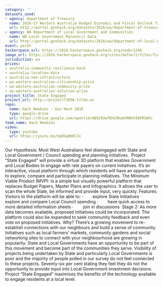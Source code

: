 ```yaml
---
category: ''
datasets_used:
- agency: Department of Treasury
  name: 2016-17 Western Australia Budget Economic and Fiscal Outlook Table and Chart Data
  url: http://portal.govhack.org/datasets/2016/wa/department-of-treasury/2016-17-western-australia-budget-economic-and-fiscal-outlook-table-and-chart-data.html
- agency: WA Department of Local Government and Communities
  name: WA Local Government MyCouncil Data
  url: http://portal.govhack.org/datasets/2016/wa/department-of-local-government-and-communities/wa-local-government-mycouncil-data.html
event: perth
hackerspace_url: https://2016.hackerspace.govhack.org/node/1256
image_url: https://2016.hackerspace.govhack.org/sites/default/files/field/image/Hack%20Newbie.JPG
jurisdiction: wa
prizes:
- australia-community-resilience-hack
- australia-location-data
- australia-new-infrastructure
- wa-western-australian-citizenship-price
- wa-western-australian-community-prize
- wa-western-australian-solution-prize
project_title: State Engaged
project_url: http://project73698.tilda.ws
repo:
  name: Hack Newbies - Gov Hack 2016
  type: google-drive
  url: https://drive.google.com/open?id=0B9J5UwfEH29KaHVRNVVIWFRSWXc
team_name: Hack Newbies
video:
  type: youtube
  url: https://youtu.be/UpDGg0m0l3c
---
```


Our Hypothesis: Most West Australians feel disengaged with State and Local Government / Council spending and planning initiatives. 
Project “State Engaged” will provide a virtual 3D platform that enables Government and Local Bodies to engage with rate payers on current initiatives. It’s an interactive, visual platform through which residents will have an opportunity to explore, compare and participate in planning initiatives.​​​​​​​
The Minimum Viable Product (MVP): Is a simple but visually powerful platform that replaces Budget Papers, Master Plans and Infographics. It allows the user to scan the whole State, be informed and provide input, very quickly.
Features:
Visitors to the platform will be able to:
·        explore State Initiatives
·        explore and compare Local Council spending
·        have quick access to more detailed information sheets
·        join in discussions
 Stage 2: As more data becomes available, proposed initiatives could be incorporated. The platform could also be expanded to seek community feedback and even vote on proposed initiatives.
Why?
There’s a growing movement to re-establish connections with our neighbours and build a sense of community. Initiatives such as local farmers’ markets, community gardens and social networking sites to connect with your neighbourhood are growing in popularity.
State and Local Governments have an opportunity to be part of this movement and become part of the communities they serve.
Visibility of projects being undertaken by State and particularly Local Governments is poor and the majority of people polled in our survey do not feel connected to these projects. Seventy-six per cent stating they feel they do not the opportunity to provide input into Local Government investment decisions.
Project “State Engaged” maximises the benefits of the technology available to engage residents at a local level.